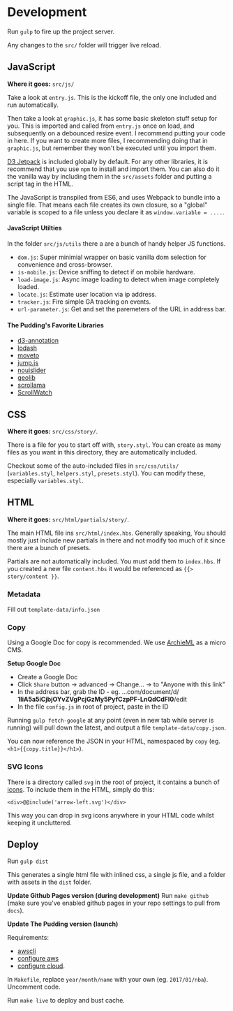 # Development

Run `gulp` to fire up the project server.

Any changes to the `src/` folder will trigger live reload.

## JavaScript

**Where it goes:** `src/js/`

Take a look at `entry.js`. This is the kickoff file, the only one included and run automatically.

Then take a look at `graphic.js`, it has some basic skeleton stuff setup for you. This is imported and called from `entry.js` once on load, and subsequently on a debounced resize event. I recommend putting your code in here. If you want to create more files, I recommending doing that in `graphic.js`, but remember they won't be executed until you import them.

[D3 Jetpack](https://github.com/gka/d3-jetpack/) is included globally by default. For any other libraries, it is recommend that you use `npm` to install and import them. You can also do it the vanilla way by including them in the `src/assets` folder and putting a script tag in the HTML.

The JavaScript is transpiled from ES6, and uses Webpack to bundle into a single file. That means each file creates its own closure, so a "global" variable is scoped to a file unless you declare it as `window.variable = ....`.

#### JavaScript Utilties

In the folder `src/js/utils` there a are a bunch of handy helper JS functions.

* `dom.js`: Super minimial wrapper on basic vanilla dom selection for convenience and cross-browser.
* `is-mobile.js`: Device sniffing to detect if on mobile hardware.
* `load-image.js`: Async image loading to detect when image completely loaded.
* `locate.js`: Estimate user location via ip address.
* `tracker.js`: Fire simple GA tracking on events.
* `url-parameter.js`: Get and set the paremeters of the URL in address bar.

#### The Pudding's Favorite Libraries

* [d3-annotation](http://d3-annotation.susielu.com/)
* [lodash](https://lodash.com/)
* [moveto](https://github.com/hsnaydd/moveTo)
* [jump.js](http://callmecavs.com/jump.js/)
* [nouislider](https://refreshless.com/nouislider/)
* [geolib](https://github.com/manuelbieh/geolib)
* [scrollama](https://github.com/russellgoldenberg/scrollama)
* [ScrollWatch](https://edull24.github.io/ScrollWatch/)

## CSS

**Where it goes:** `src/css/story/`.

There is a file for you to start off with, `story.styl`. You can create as many files as you want in this directory, they are automatically included.

Checkout some of the auto-included files in `src/css/utils/` (`variables.styl`, `helpers.styl`, `presets.styl`). You can modify these, especially `variables.styl`.

## HTML

**Where it goes:** `src/html/partials/story/`.

The main HTML file ins `src/html/index.hbs`. Generally speaking, You should mostly just include new partials in there and not modify too much of it since there are a bunch of presets.

Partials are not automatically included. You must add them to `index.hbs`. If you created a new file `content.hbs` it would be referenced as `{{> story/content }}`.

### Metadata

Fill out `template-data/info.json`

### Copy

Using a Google Doc for copy is recommended. We use [ArchieML](http://archieml.org) as a micro CMS.

**Setup Google Doc**

* Create a Google Doc
* Click `Share` button -> advanced -> Change... -> to "Anyone with this link"
* In the address bar, grab the ID - eg. ...com/document/d/ **1IiA5a5iCjbjOYvZVgPcjGzMy5PyfCzpPF-LnQdCdFI0**/edit
* In the file `config.js` in root of project, paste in the ID

Running `gulp fetch-google` at any point (even in new tab while server is running) will pull down the latest, and output a file `template-data/copy.json`.

You can now reference the JSON in your HTML, namespaced by `copy` (eg. `<h1>{{copy.title}}</h1>`).

### SVG Icons

There is a directory called `svg` in the root of project, it contains a bunch of [icons](https://feathericons.com/). To include them in the HTML, simply do this:

`<div>@@include('arrow-left.svg')</div>`

This way you can drop in svg icons anywhere in your HTML code whilst keeping it uncluttered.

## Deploy

Run `gulp dist`

This generates a single html file with inlined css, a single js file, and a folder with assets in the `dist` folder.

**Update Github Pages version (during development)**
Run `make github` (make sure you've enabled github pages in your repo settings to pull from `docs`).

**Update The Pudding version (launch)**

Requirements:

* [awscli](https://aws.amazon.com/cli/)
* [configure aws](http://docs.aws.amazon.com/cli/latest/reference/configure/index.html)
* [configure cloud](http://docs.aws.amazon.com/cli/latest/reference/cloudfront/create-invalidation.html).

In `Makefile`, replace `year/month/name` with your own (eg. `2017/01/nba`). Uncomment code.

Run `make live` to deploy and bust cache.

